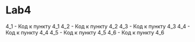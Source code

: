 # Lab4

4_1 - Код к пункту 4_1
4_2 - Код к пункту 4_2
4_3 - Код к пункту 4_3
4_4 - Код к пункту 4_4
4_5 - Код к пункту 4_5
4_6 - Код к пункту 4_6
